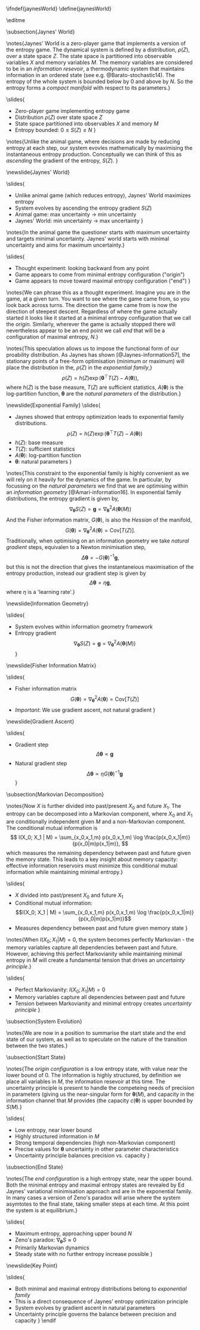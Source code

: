 \ifndef{jaynesWorld}
\define{jaynesWorld}

\editme

\subsection{Jaynes' World}

\notes{Jaynes' World is a zero-player game that implements a version of the entropy game. The dynamical system is defined by a distribution, $\rho(Z)$, over a state space $Z$. The state space is partitioned into observable variables $X$ and memory variables $M$. The memory variables are considered to be in an *information resevoir*, a thermodynamic system that maintains information in an ordered state (see e.g. @Barato-stochastic14). The entropy of the whole system is bounded below by 0 and above by $N$. So the entropy forms a *compact manifold* with respect to its parameters.}

\slides{
- Zero-player game implementing entropy game
- Distribution $\rho(Z)$ over state space $Z$
- State space partitioned into observables $X$ and memory $M$
- Entropy bounded: $0 \leq S(Z) \leq N$
}

\notes{Unlike the animal game, where decisions are made by reducing entropy at each step, our system evovles mathematically by maximising the instantaneous entropy production. Conceptually we can think of this as *ascending* the gradient of the entropy, $S(Z)$. }

\newslide{Jaynes' World}

\slides{
- Unlike animal game (which reduces entropy), Jaynes' World maximizes entropy
- System evolves by ascending the entropy gradient $S(Z)$
- Animal game: max uncertainty → min uncertainty
- Jaynes' World: min uncertainty → max uncertainty
}

\notes{In the animal game the questioner starts with maximum uncertainty and targets minimal uncertainty. Jaynes' world starts with minimal uncertainty and aims for maximum uncertainty.}

\slides{
- Thought experiment: looking backward from any point
- Game appears to come from minimal entropy configuration ("origin")
- Game appears to move toward maximal entropy configuration ("end")
}

\notes{We can phrase this as a thought experiment. Imagine you are in the game, at a given turn. You want to see where the game came from, so you look back across turns. The direction the game came from is now the direction of steepest descent. Regardless of where the game actually started it looks like it started at a minimal entropy configuration that we call the *origin*. Similarly, wherever the game is actually stopped there will nevertheless appear to be an end point we call *end* that will be a configuration of maximal entropy, $N$.}

\notes{This speculation allows us to impose the functional form of our proability distribution. As Jaynes has shown [@Jaynes-information57], the stationary points of a free-form optimisation (minimum or maximum) will place the distribution in the, $\rho(Z)$ in the *exponential family*,}
$$
\rho(Z) = h(Z) \exp(\boldsymbol{\theta}^\top T(Z) - A(\boldsymbol{\theta})),
$$
where $h(Z)$ is the base measure, $T(Z)$ are sufficient statistics, $A(\boldsymbol{\theta})$ is the log-partition function, $\boldsymbol{\theta}$ are the *natural parameters* of the distribution.}

\newslide{Exponential Family}
\slides{
- Jaynes showed that entropy optimization leads to exponential family distributions.
$$\rho(Z) = h(Z) \exp(\boldsymbol{\theta}^\top T(Z) - A(\boldsymbol{\theta}))$$
- $h(Z)$: base measure
- $T(Z)$: sufficient statistics
- $A(\boldsymbol{\theta})$: log-partition function
- $\boldsymbol{\theta}$: natural parameters
}

\notes{This constraint to the exponential family is highly convenient as we will rely on it heavily for the dynamics of the game. In particular, by focussing on the *natural parameters* we find that we are optimising within an *information geometry* [@Amari-information16]. In exponential family distributions, the entropy gradient is given by,
$$
\nabla_{\boldsymbol{\theta}}S(Z) = \mathbf{g} = \nabla^2_\boldsymbol{\theta} A(\boldsymbol{\theta}(M))
$$
And the Fisher information matrix, $G(\boldsymbol{\theta})$, is also the *Hessian* of the manifold,
$$
G(\boldsymbol{\theta}) = \nabla^2_{\boldsymbol{\theta}} A(\boldsymbol{\theta}) = \text{Cov}[T(Z)].
$$
Traditionally, when optimising on an information geometry we take *natural gradient* steps, equivalen to a Newton minimisation step,
$$
\Delta \boldsymbol{\theta} = - G(\boldsymbol{\theta})^{-1} \mathbf{g},
$$
but this is not the direction that gives the instantaneious maximisation of the entropy production, instead our gradient step is given by 
$$
\Delta \boldsymbol{\theta} = \eta \mathbf{g},
$$
where $\eta$ is a 'learning rate'.}

\newslide{Information Geometry}

\slides{
- System evolves within information geometry framework
- Entropy gradient
  $$
  \nabla_{\boldsymbol{\theta}}S(Z) = \mathbf{g} = \nabla^2_\boldsymbol{\theta} A(\boldsymbol{\theta}(M))
  $$
}

\newslide{Fisher Information Matrix}

\slides{
- Fisher information matrix
  $$
  G(\boldsymbol{\theta}) = \nabla^2_{\boldsymbol{\theta}} A(\boldsymbol{\theta}) = \text{Cov}[T(Z)]
  $$
- *Important*: We use gradient ascent, not natural gradient
}

\newslide{Gradient Ascent}

\slides{
- Gradient step
  $$
  \Delta \boldsymbol{\theta} \propto \mathbf{g}
  $$
- Natural gradient step
  $$
  \Delta \boldsymbol{\theta} \propto \eta G(\boldsymbol{\theta})^{-1} \mathbf{g}
  $$
}

\subsection{Markovian Decomposition}

\notes{Now $X$ is further divided into past/present $X_0$ and future $X_1$. The entropy can be decomposed into a Markovian component, where $X_0$ and $X_1$ are conditionally independent given $M$ and a non-Markovian component. The conditional mutual information is 
$$
I(X_0; X_1 | M) = \sum_{x_0,x_1,m} p(x_0,x_1,m) \log \frac{p(x_0,x_1|m)}{p(x_0|m)p(x_1|m)},
$$
which measures the remaining dependency between past and future given the memory state. This leads to a key insight about memory capacity: effective information reservoirs must minimize this conditional mutual information while maintaining minimal entropy.}

\slides{
- $X$ divided into past/present $X_0$ and future $X_1$
- Conditional mutual information:
$$I(X_0; X_1 | M) = \sum_{x_0,x_1,m} p(x_0,x_1,m) \log \frac{p(x_0,x_1|m)}{p(x_0|m)p(x_1|m)}$$
- Measures dependency between past and future given memory state
}

\notes{When $I(X_0; X_1 | M) = 0$, the system becomes perfectly Markovian - the memory variables capture all dependencies between past and future. However, achieving this perfect Markovianity while maintaining minimal entropy in $M$ will create a fundamental tension that drives an *uncertainty principle*.}

\slides{
- Perfect Markovianity: $I(X_0; X_1 | M) = 0$
- Memory variables capture all dependencies between past and future
- Tension between Markovianity and minimal entropy creates *uncertainty principle*
}

\subsection{System Evolution}

\notes{We are now in a position to summarise the start state and the end state of our system, as well as to speculate on the nature of the transition between the two states.}

\subsection{Start State}

\notes{The *origin configuration* is a low entropy state, with value near the lower bound of 0. The information is highly structured, by definition we place all variables in $M$, the information resevoir at this time. The uncertainty principle is present to handle the competeing needs of precision in parameters (giving us the near-singular form for $\boldsymbol{\theta}(M)$, and capacity in the information channel that $M$ provides (the capacity $c(\boldsymbol{\theta})$ is upper bounded by $S(M)$.}  

\slides{
- Low entropy, near lower bound
- Highly structured information in $M$
- Strong temporal dependencies (high non-Markovian component)
- Precise values for $\boldsymbol{\theta}$ uncertainty in other parameter characteristics
- Uncertainty principle balances precision vs. capacity
}

\subsection{End State}

\notes{The *end configuration* is a high entropy state, near the upper bound. Both the minimal entropy and maximal entropy states are revealed by Ed Jaynes' variational minimisation approach and are in the exponential family. In many cases a version of Zeno's paradox will arise where the system asymtotes to the final state, taking smaller steps at each time. At this point the system is at equilibrium.}

\slides{
- Maximum entropy, approaching upper bound $N$
- Zeno's paradox:  $\nabla_{\boldsymbol{\theta}}S \approx 0$
- Primarily Markovian dynamics
- Steady state with no further entropy increase possible
}

\newslide{Key Point}

\slides{
- Both minimal and maximal entropy distributions belong to *exponential family*
- This is a direct consequence of Jaynes' entropy optimization principle
- System evolves by gradient ascent in natural parameters
- Uncertainty principle governs the balance between precision and capacity
}
\endif
